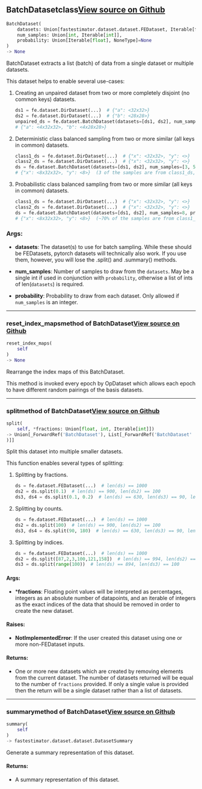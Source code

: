 ## BatchDataset<span class="tag">class</span><a class="sourcelink" href=https://github.com/fastestimator/fastestimator/blob/r1.1/fastestimator/dataset/batch_dataset.py/#L27-L240>View source on Github</a>
```python
BatchDataset(
	datasets: Union[fastestimator.dataset.dataset.FEDataset, Iterable[fastestimator.dataset.dataset.FEDataset]],
	num_samples: Union[int, Iterable[int]],
	probability: Union[Iterable[float], NoneType]=None
)
-> None
```
BatchDataset extracts a list (batch) of data from a single dataset or multiple datasets.

This dataset helps to enable several use-cases:
1. Creating an unpaired dataset from two or more completely disjoint (no common keys) datasets.
    ```python
    ds1 = fe.dataset.DirDataset(...)  # {"a": <32x32>}
    ds2 = fe.dataset.DirDataset(...)  # {"b": <28x28>}
    unpaired_ds = fe.dataset.BatchDataset(datasets=[ds1, ds2], num_samples=[4, 4])
    # {"a": <4x32x32>, "b": <4x28x28>}
    ```
2. Deterministic class balanced sampling from two or more similar (all keys in common) datasets.
    ```python
    class1_ds = fe.dataset.DirDataset(...)  # {"x": <32x32>, "y": <>}
    class2_ds = fe.dataset.DirDataset(...)  # {"x": <32x32>, "y": <>}
    ds = fe.dataset.BatchDataset(datasets=[ds1, ds2], num_samples=[3, 5])
    # {"x": <8x32x32>, "y": <8>}  (3 of the samples are from class1_ds, 5 of the samples from class2_ds)
    ```
3. Probabilistic class balanced sampling from two or more similar (all keys in common) datasets.
    ```python
    class1_ds = fe.dataset.DirDataset(...)  # {"x": <32x32>, "y": <>}
    class2_ds = fe.dataset.DirDataset(...)  # {"x": <32x32>, "y": <>}
    ds = fe.dataset.BatchDataset(datasets=[ds1, ds2], num_samples=8, probability=[0.7, 0.3])
    # {"x": <8x32x32>, "y": <8>}  (~70% of the samples are from class1_ds, ~30% of the samples from class2_ds)
    ```


<h3>Args:</h3>


* **datasets**: The dataset(s) to use for batch sampling. While these should be FEDatasets, pytorch datasets will technically also work. If you use them, however, you will lose the .split() and .summary() methods.

* **num_samples**: Number of samples to draw from the `datasets`. May be a single int if used in conjunction with `probability`, otherwise a list of ints of len(`datasets`) is required.

* **probability**: Probability to draw from each dataset. Only allowed if `num_samples` is an integer.

---

### reset_index_maps<span class="tag">method of BatchDataset</span><a class="sourcelink" href=https://github.com/fastestimator/fastestimator/blob/r1.1/fastestimator/dataset/batch_dataset.py/#L226-L240>View source on Github</a>
```python
reset_index_maps(
	self
)
-> None
```
Rearrange the index maps of this BatchDataset.

This method is invoked every epoch by OpDataset which allows each epoch to have different random pairings of the
basis datasets.

---

### split<span class="tag">method of BatchDataset</span><a class="sourcelink" href=https://github.com/fastestimator/fastestimator/blob/r1.1/fastestimator/dataset/batch_dataset.py/#L118-L167>View source on Github</a>
```python
split(
	self, *fractions: Union[float, int, Iterable[int]])
-> Union[_ForwardRef('BatchDataset'), List[_ForwardRef('BatchDataset'
)]]
```
Split this dataset into multiple smaller datasets.

This function enables several types of splitting:
1. Splitting by fractions.
    ```python
    ds = fe.dataset.FEDataset(...)  # len(ds) == 1000
    ds2 = ds.split(0.1)  # len(ds) == 900, len(ds2) == 100
    ds3, ds4 = ds.split(0.1, 0.2)  # len(ds) == 630, len(ds3) == 90, len(ds4) == 180
    ```
2. Splitting by counts.
    ```python
    ds = fe.dataset.FEDataset(...)  # len(ds) == 1000
    ds2 = ds.split(100)  # len(ds) == 900, len(ds2) == 100
    ds3, ds4 = ds.split(90, 180)  # len(ds) == 630, len(ds3) == 90, len(ds4) == 180
    ```
3. Splitting by indices.
    ```python
    ds = fe.dataset.FEDataset(...)  # len(ds) == 1000
    ds2 = ds.split([87,2,3,100,121,158])  # len(ds) == 994, len(ds2) == 6
    ds3 = ds.split(range(100))  # len(ds) == 894, len(ds3) == 100
    ```


<h4>Args:</h4>


* ***fractions**: Floating point values will be interpreted as percentages, integers as an absolute number of datapoints, and an iterable of integers as the exact indices of the data that should be removed in order to create the new dataset. 

<h4>Raises:</h4>


* **NotImplementedError**: If the user created this dataset using one or more non-FEDataset inputs.

<h4>Returns:</h4>

<ul class="return-block"><li>    One or more new datasets which are created by removing elements from the current dataset. The number of
    datasets returned will be equal to the number of <code>fractions</code> provided. If only a single value is provided
    then the return will be a single dataset rather than a list of datasets.

</li></ul>

---

### summary<span class="tag">method of BatchDataset</span><a class="sourcelink" href=https://github.com/fastestimator/fastestimator/blob/r1.1/fastestimator/dataset/batch_dataset.py/#L172-L182>View source on Github</a>
```python
summary(
	self
)
-> fastestimator.dataset.dataset.DatasetSummary
```
Generate a summary representation of this dataset.

<h4>Returns:</h4>

<ul class="return-block"><li>    A summary representation of this dataset.</li></ul>

